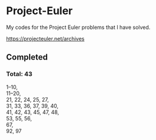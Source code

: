 # Project-Euler

My codes for the Project Euler problems that I have solved.

https://projecteuler.net/archives


## Completed
### Total: 43
1–10,  
11–20,  
21, 22, 24, 25, 27,  
31, 33, 36, 37, 39, 40,  
41, 42, 43, 45, 47, 48,  
53, 55, 56,  
67,  
92, 97
